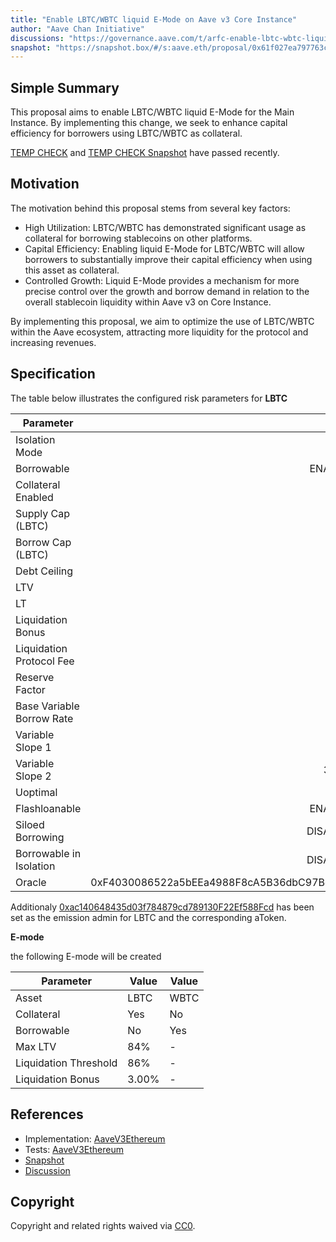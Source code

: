```yaml
---
title: "Enable LBTC/WBTC liquid E-Mode on Aave v3 Core Instance"
author: "Aave Chan Initiative"
discussions: "https://governance.aave.com/t/arfc-enable-lbtc-wbtc-liquid-e-mode-on-aave-v3-core-instance/20142"
snapshot: "https://snapshot.box/#/s:aave.eth/proposal/0x61f027ea797763c9e01736693570141a27a0a5d4517a6b63d0fd84474e8be995"
---
```


## Simple Summary

This proposal aims to enable LBTC/WBTC liquid E-Mode for the Main Instance. By implementing this change, we seek to enhance capital efficiency for borrowers using LBTC/WBTC as collateral.

[TEMP CHECK](https://governance.aave.com/t/temp-check-onboard-enable-lbtc-wbtc-liquid-e-mode-on-aave-v3-core-instance/19968/7) and [TEMP CHECK Snapshot](https://snapshot.box/#/s:aave.eth/proposal/0x8fdee3ec7a301f9fba2e4c048227257070645d636b09a7afb369ee9c002ad764) have passed recently.

## Motivation

The motivation behind this proposal stems from several key factors:

- High Utilization: LBTC/WBTC has demonstrated significant usage as collateral for borrowing stablecoins on other platforms.
- Capital Efficiency: Enabling liquid E-Mode for LBTC/WBTC will allow borrowers to substantially improve their capital efficiency when using this asset as collateral.
- Controlled Growth: Liquid E-Mode provides a mechanism for more precise control over the growth and borrow demand in relation to the overall stablecoin liquidity within Aave v3 on Core Instance.

By implementing this proposal, we aim to optimize the use of LBTC/WBTC within the Aave ecosystem, attracting more liquidity for the protocol and increasing revenues.

## Specification

The table below illustrates the configured risk parameters for **LBTC**

| Parameter                 |                                      Value |
| ------------------------- | -----------------------------------------: |
| Isolation Mode            |                                      false |
| Borrowable                |                                    ENABLED |
| Collateral Enabled        |                                       true |
| Supply Cap (LBTC)         |                                      8,000 |
| Borrow Cap (LBTC)         |                                        800 |
| Debt Ceiling              |                                      USD 0 |
| LTV                       |                                       70 % |
| LT                        |                                       75 % |
| Liquidation Bonus         |                                      8.5 % |
| Liquidation Protocol Fee  |                                       10 % |
| Reserve Factor            |                                       50 % |
| Base Variable Borrow Rate |                                        0 % |
| Variable Slope 1          |                                        4 % |
| Variable Slope 2          |                                      300 % |
| Uoptimal                  |                                       45 % |
| Flashloanable             |                                    ENABLED |
| Siloed Borrowing          |                                   DISABLED |
| Borrowable in Isolation   |                                   DISABLED |
| Oracle                    | 0xF4030086522a5bEEa4988F8cA5B36dbC97BeE88c |

Additionaly [0xac140648435d03f784879cd789130F22Ef588Fcd](https://etherscan.io/address/0xac140648435d03f784879cd789130F22Ef588Fcd) has been set as the emission admin for LBTC and the corresponding aToken.

**E-mode**

the following E-mode will be created

| Parameter             | Value | Value |
| --------------------- | ----- | ----- |
| Asset                 | LBTC  | WBTC  |
| Collateral            | Yes   | No    |
| Borrowable            | No    | Yes   |
| Max LTV               | 84%   | -     |
| Liquidation Threshold | 86%   | -     |
| Liquidation Bonus     | 3.00% | -     |

## References

- Implementation: [AaveV3Ethereum](https://github.com/bgd-labs/aave-proposals-v3/blob/main/src/20241223_AaveV3Ethereum_EnableLBTCWBTCLiquidEModeOnAavev3CoreInstance/AaveV3Ethereum_EnableLBTCWBTCLiquidEModeOnAavev3CoreInstance_20241223.sol)
- Tests: [AaveV3Ethereum](https://github.com/bgd-labs/aave-proposals-v3/blob/main/src/20241223_AaveV3Ethereum_EnableLBTCWBTCLiquidEModeOnAavev3CoreInstance/AaveV3Ethereum_EnableLBTCWBTCLiquidEModeOnAavev3CoreInstance_20241223.t.sol)
- [Snapshot](https://snapshot.box/#/s:aave.eth/proposal/0x61f027ea797763c9e01736693570141a27a0a5d4517a6b63d0fd84474e8be995)
- [Discussion](https://governance.aave.com/t/arfc-enable-lbtc-wbtc-liquid-e-mode-on-aave-v3-core-instance/20142)

## Copyright

Copyright and related rights waived via [CC0](https://creativecommons.org/publicdomain/zero/1.0/).
